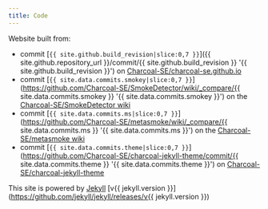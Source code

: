 ```yaml
---
title: Code
---
```


Website built from:

* commit [`{{ site.github.build_revision|slice:0,7 }}`]({{ site.github.repository_url }}/commit/{{ site.github.build_revision }} '{{ site.github.build_revision }}') on [Charcoal-SE/charcoal-se.github.io](https://github.com/Charcoal-SE/charcoal-se.github.io)
* commit [`{{ site.data.commits.smokey|slice:0,7 }}`](https://github.com/Charcoal-SE/SmokeDetector/wiki/_compare/{{ site.data.commits.smokey }} '{{ site.data.commits.smokey }}') on the [Charcoal-SE/SmokeDetector wiki](//github.com/Charcoal-SE/SmokeDetector/wiki)
* commit [`{{ site.data.commits.ms|slice:0,7 }}`](https://github.com/Charcoal-SE/metasmoke/wiki/_compare/{{ site.data.commits.ms }} '{{ site.data.commits.ms }}') on the [Charcoal-SE/metasmoke wiki](//github.com/Charcoal-SE/metasmoke/wiki)
* commit [`{{ site.data.commits.theme|slice:0,7 }}`](https://github.com/Charcoal-SE/charcoal-jekyll-theme/commit/{{ site.data.commits.theme }} '{{ site.data.commits.theme }}') on [Charcoal-SE/charcoal-jekyll-theme](https://github.com/Charcoal-SE/charcoal-jekyll-theme)

This site is powered by [Jekyll](https://jekyllrb.com) [v{{ jekyll.version }}](https://github.com/jekyll/jekyll/releases/v{{ jekyll.version }})
